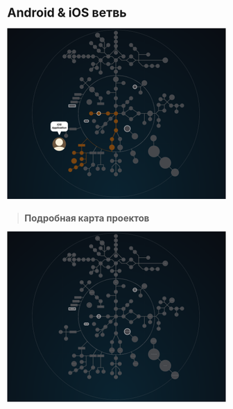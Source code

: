 # Android & iOS ветвь #


![ios and android branch](./ios_android.png)

> ## Подробная карта проектов ###

![map Holy_Graph](../Holy_Graph.png)

